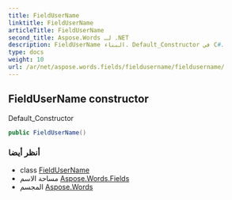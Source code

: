 ```yaml
---
title: FieldUserName
linktitle: FieldUserName
articleTitle: FieldUserName
second_title: Aspose.Words لـ .NET
description: FieldUserName البناء. Default_Constructor في C#.
type: docs
weight: 10
url: /ar/net/aspose.words.fields/fieldusername/fieldusername/
---
```

## FieldUserName constructor

Default_Constructor

```csharp
public FieldUserName()
```

### أنظر أيضا

* class [FieldUserName](../)
* مساحة الاسم [Aspose.Words.Fields](../../../aspose.words.fields/)
* المجسم [Aspose.Words](../../../)
